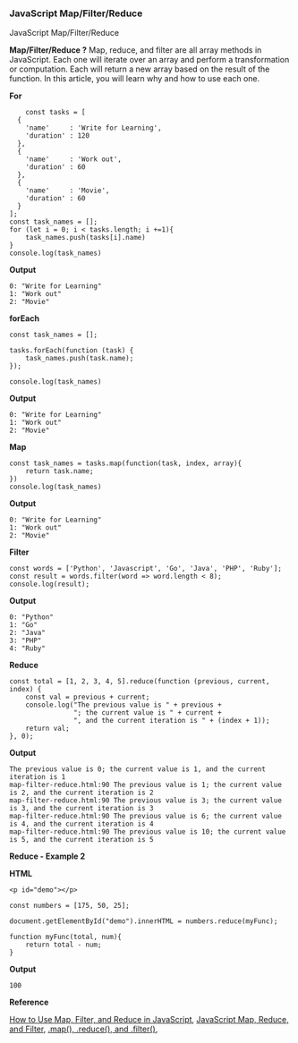### JavaScript Map/Filter/Reduce
JavaScript Map/Filter/Reduce


**Map/Filter/Reduce ?**
Map, reduce, and filter are all array methods in JavaScript. Each one will iterate over an array and perform a transformation or computation. Each will return a new array based on the result of the function. In this article, you will learn why and how to use each one.

**For**

```node 
    const tasks = [
  {
    'name'     : 'Write for Learning',
    'duration' : 120
  },
  {
    'name'     : 'Work out',
    'duration' : 60
  },
  {
    'name'     : 'Movie',
    'duration' : 60
  }
];
const task_names = [];
for (let i = 0; i < tasks.length; i +=1){
    task_names.push(tasks[i].name)
}
console.log(task_names)
```

**Output**

```node
0: "Write for Learning"
1: "Work out"
2: "Movie"
```

**forEach**

```node 
const task_names = [];
  
tasks.forEach(function (task) {
    task_names.push(task.name);    
});
 
console.log(task_names) 
```

**Output**

```node
0: "Write for Learning"
1: "Work out"
2: "Movie"
```

**Map**

```node 
const task_names = tasks.map(function(task, index, array){
    return task.name;
})
console.log(task_names)
```

**Output**

```node
0: "Write for Learning"
1: "Work out"
2: "Movie"
```


**Filter**

```node 
const words = ['Python', 'Javascript', 'Go', 'Java', 'PHP', 'Ruby'];
const result = words.filter(word => word.length < 8);
console.log(result);
```

**Output**

```node
0: "Python"
1: "Go"
2: "Java"
3: "PHP"
4: "Ruby"
```

**Reduce**

```node 
const total = [1, 2, 3, 4, 5].reduce(function (previous, current, index) {
    const val = previous + current;
    console.log("The previous value is " + previous + 
                "; the current value is " + current +
                ", and the current iteration is " + (index + 1));
    return val;
}, 0);
```

**Output**

```node
The previous value is 0; the current value is 1, and the current iteration is 1
map-filter-reduce.html:90 The previous value is 1; the current value is 2, and the current iteration is 2
map-filter-reduce.html:90 The previous value is 3; the current value is 3, and the current iteration is 3
map-filter-reduce.html:90 The previous value is 6; the current value is 4, and the current iteration is 4
map-filter-reduce.html:90 The previous value is 10; the current value is 5, and the current iteration is 5
```

**Reduce - Example 2**

**HTML**

```node 
<p id="demo"></p>
```

```node 
const numbers = [175, 50, 25];

document.getElementById("demo").innerHTML = numbers.reduce(myFunc);

function myFunc(total, num){
    return total - num;
}
```

**Output**

```node
100
```


**Reference**

[How to Use Map, Filter, and Reduce in JavaScript](https://code.tutsplus.com/tutorials/how-to-use-map-filter-reduce-in-javascript--cms-26209),
[JavaScript Map, Reduce, and Filter](https://www.freecodecamp.org/news/javascript-map-reduce-and-filter-explained-with-examples/),
[.map(), .reduce(), and .filter()](https://medium.com/poka-techblog/simplify-your-javascript-use-map-reduce-and-filter-bd02c593cc2d),
